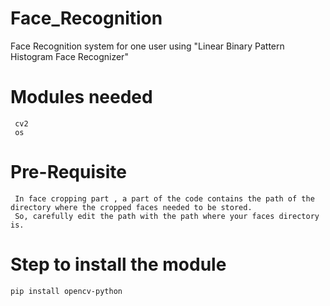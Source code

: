 # Face_Recognition 
Face Recognition system for one user using "Linear Binary Pattern Histogram Face Recognizer"
# Modules needed  
     cv2 
     os 
# Pre-Requisite
     In face cropping part , a part of the code contains the path of the directory where the cropped faces needed to be stored.
     So, carefully edit the path with the path where your faces directory is.
# Step to install the module
    pip install opencv-python    
    
  
  
 
 
 
